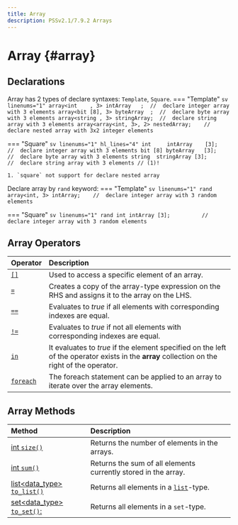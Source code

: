 ```yaml
---
title: Array
description: PSSv2.1/7.9.2 Arrays
---
```


# Array {#array}

## Declarations
Array has 2 types of declare syntaxes: `Template`, `Square`.
=== "Template"
    ```sv linenums="1"
    array<int    , 3> intArray   ;  //  declare integer array with 3 elements
    array<bit [8], 3> byteArray  ;  //  declare byte array with 3 elements
    array<string , 3> stringArray;  //  declare string array with 3 elements
    array<array<int, 3>, 2> nestedArray;    //  declare nested array with 3x2 integer elements
    ```

=== "Square"
    ```sv linenums="1" hl_lines="4"
    int     intArray    [3];        //  declare integer array with 3 elements
    bit [8] byteArray   [3];        //  declare byte array with 3 elements
    string  stringArray [3];        //  declare string array with 3 elements
    // (1)!
    ```

    1. `square` not support for declare nested array

Declare array by `rand` keyword:
=== "Template"
    ```sv linenums="1"
    rand array<int, 3> intArray;    //  declare integer array with 3 random elements
    ```

=== "Square"
    ```sv linenums="1"
    rand int intArray [3];          //  declare integer array with 3 random elements
    ```

## Array Operators
| Operator                                                                      | Description                                                                                                                                   |
| :---------------------------------------------------------------------------- | :-------------------------------------------------------------------------------------------------------------------------------------------- |
| [`[]`](Operators.md#array_operators_index "Index operator `[]`")              | Used to access a specific element of an array.                                                                                                |
| [`=`](Operators.md#array_operators_assignment "Assignment operator `=`")      | Creates a copy of the array-type expression on the RHS and assigns it to the array on the LHS.                                                |
| [`==`](Operators.md#array_operators_equality "Equality operator `==`")        | Evaluates to *true* if all elements with corresponding indexes are equal.                                                                     |
| [`!=`](Operators.md#array_operators_inequality "Inequality operator `!=`")    | Evaluates to *true* if not all elements with corresponding indexes are equal.                                                                 |
| [`in`](Operators.md#array_operators_in "Set membership operator `in`")        | It evaluates to *true* if the element specified on the left of the operator exists in the **array** collection on the right of the operator.  |
| [`foreach`](Operators.md#array_operators_foreach "`foreach` statement")       | The foreach statement can be applied to an array to iterate over the array elements.                                                          |

## Array Methods
| Method                                                                                                                | Description                                                       |
| :-------------------------------------------------------------------------------------------------------------------- | :---------------------------------------------------------------- |
| [int `size()`](Methods.md#array_methods_size "function int `size()`")                                                 | Returns the number of elements in the arrays.                     |
| [int `sum()`](Methods.md#array_methods_sum "function int `sum()`")                                                    | Returns the sum of all elements currently stored in the array.    |
| [list&lt;data_type&gt; `to_list()`](Methods.md#array_methods_to_list "function list&lt;data_type&gt; `to_list()`")    | Returns all elements in a [`list`](../List/index.md#list)-type.   |
| [set&lt;data_type&gt; `to_set()`:](Methods.md#array_methods_to_set "function set&lt;data_type&gt; `to_set()`")        | Returns all elements in a `set`-type.                             |
